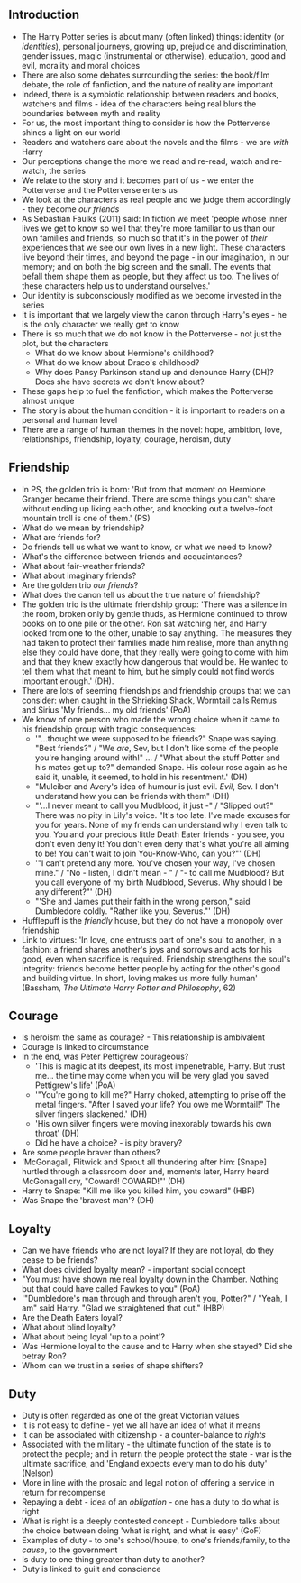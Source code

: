 ## Introduction
* The Harry Potter series is about many (often linked) things: identity (or *identities*), personal journeys, growing up, prejudice and discrimination, gender issues, magic (instrumental or otherwise), education, good and evil, morality and moral choices
* There are also some debates surrounding the series: the book/film debate, the role of fanfiction, and the nature of reality are important
* Indeed, there is a symbiotic relationship between readers and books, watchers and films - idea of the characters being real blurs the boundaries between myth and reality
* For us, the most important thing to consider is how the Potterverse shines a light on our world
* Readers and watchers care about the novels and the films - we are *with* Harry 
* Our perceptions change the more we read and re-read, watch and re-watch, the series
* We relate to the story and it becomes part of us - we enter the Potterverse and the Potterverse enters us
* We look at the characters as real people and we judge them accordingly - they become *our friends*
* As Sebastian Faulks (2011) said: In fiction we meet 'people whose inner lives we get to know so well that they're more familiar to us than our own families and friends, so much so that it's in the power of *their* experiences that we see our own lives in a new light. These characters live beyond their times, and beyond the page - in our imagination, in our memory; and on both the big screen and the small. The events that befall them shape them as people, but they affect us too. The lives of these characters help us to understand ourselves.'
* Our identity is subconsciously modified as we become invested in the series
* It is important that we largely view the canon through Harry's eyes - he is the only character we really get to know
* There is so much that we do not know in the Potterverse - not just the plot, but the characters
    * What do we know about Hermione's childhood?
    * What do we know about Draco's childhood?
    * Why does Pansy Parkinson stand up and denounce Harry (DH)? Does she have secrets we don't know about?
* These gaps help to fuel the fanfiction, which makes the Potterverse almost unique
* The story is about the human condition - it is important to readers on a personal and human level
* There are a range of human themes in the novel: hope, ambition, love, relationships, friendship, loyalty, courage, heroism, duty

## Friendship 
* In PS, the golden trio is born: 'But from that moment on Hermione Granger became their friend. There are some things you can't share without ending up liking each other, and knocking out a twelve-foot mountain troll is one of them.' (PS)
* What do we mean by friendship?
* What are friends for?
* Do friends tell us what we want to know, or what we need to know?
* What's the difference between friends and acquaintances?
* What about fair-weather friends?
* What about imaginary friends?
* Are the golden trio *our friends*?
* What does the canon tell us about the true nature of friendship?
* The golden trio is the ultimate friendship group: 'There was a silence in the room, broken only by gentle thuds, as Hermione continued to throw books on to one pile or the other. Ron sat watching her, and Harry looked from one to the other, unable to say anything. The measures they had taken to protect their families made him realise, more than anything else they could have done, that they really were going to come with him and that they knew exactly how dangerous that would be. He wanted to tell them what that meant to him, but he simply could not find words important enough.' (DH).
* There are lots of seeming friendships and friendship groups that we can consider: when caught in the Shrieking Shack, Wormtail calls Remus and Sirius 'My friends... my old friends' (PoA) 
* We know of one person who made the wrong choice when it came to his friendship group with tragic consequences:
    * '"...thought we were supposed to be friends?" Snape was saying. "Best friends?" / "We *are*, Sev, but I don't like some of the people you're hanging around with!" ... / "What about the stuff Potter and his mates get up to?" demanded Snape. His colour rose again as he said it, unable, it seemed, to hold in his resentment.' (DH)
    * "Mulciber and Avery's idea of humour is just evil. *Evil*, Sev. I don't understand how you can be friends with them" (DH)
    * "'...I never meant to call you Mudblood, it just -" / "Slipped out?" There was no pity in Lily's voice. "It's too late. I've made excuses for you for years. None of my friends can understand why I even talk to you. You and your precious little Death Eater friends - you see, you don't even deny it! You don't even deny that's what you're all aiming to be! You can't wait to join You-Know-Who, can you?"' (DH)
    * '"I can't pretend any more. You've chosen your way, I've chosen mine." / "No - listen, I didn't mean - " / "- to call me Mudblood? But you call everyone of my birth Mudblood, Severus. Why should I be any different?"' (DH)
    * "'She and James put their faith in the wrong person," said Dumbledore coldly. "Rather like you, Severus."' (DH)
* Hufflepuff is the *friendly* house, but they do not have a monopoly over friendship
* Link to virtues: 'In love, one entrusts part of one's soul to another, in a fashion: a friend shares another's joys and sorrows and acts for his good, even when sacrifice is required. Friendship strengthens the soul's integrity: friends become better people by acting for the other's good and building virtue. In short, loving makes us more fully human' (Bassham, *The Ultimate Harry Potter and Philosophy*, 62)

## Courage
* Is heroism the same as courage? - This relationship is ambivalent 
* Courage is linked to circumstance
* In the end, was Peter Pettigrew courageous?
    * 'This is magic at its deepest, its most impenetrable, Harry. But trust me... the time may come when you will be very glad you saved Pettigrew's life' (PoA)
    * '"You're going to kill me?" Harry choked, attempting to prise off the metal fingers. "After I saved your life? You owe me Wormtail!" The silver fingers slackened.' (DH)
    * 'His own silver fingers were moving inexorably towards his own throat' (DH)
    * Did he have a choice? - is pity bravery?
* Are some people braver than others?
* 'McGonagall, Flitwick and Sprout all thundering after him: [Snape] hurtled through a classroom door and, moments later, Harry heard McGonagall cry, "Coward! COWARD!"' (DH)
* Harry to Snape: "Kill me like you killed him, you coward" (HBP)
* Was Snape the 'bravest man'? (DH)

## Loyalty
* Can we have friends who are not loyal? If they are not loyal, do they cease to be friends?
* What does divided loyalty mean? - important social concept
* "You must have shown me real loyalty down in the Chamber. Nothing but that could have called Fawkes to you" (PoA)
* '"Dumbledore's man through and through aren't you, Potter?" / "Yeah, I am" said Harry. "Glad we straightened that out." (HBP)
* Are the Death Eaters loyal?
* What about blind loyalty?
* What about being loyal 'up to a point'?
* Was Hermione loyal to the cause and to Harry when she stayed? Did she betray Ron?
* Whom can we trust in a series of shape shifters?

## Duty
* Duty is often regarded as one of the great Victorian values
* It is not easy to define - yet we all have an idea of what it means
* It can be associated with citizenship - a counter-balance to *rights*
* Associated with the military - the ultimate function of the state is to protect the people; and in return the people protect the state - war is the ultimate sacrifice, and 'England expects every man to do his duty' (Nelson)
* More in line with the prosaic and legal notion of offering a service in return for recompense
* Repaying a debt - idea of an *obligation* - one has a duty to do what is right
* What is right is a deeply contested concept - Dumbledore talks about the choice between doing 'what is right, and what is easy' (GoF)
* Examples of duty - to one's school/house, to one's friends/family, to the *cause*, to the government
* Is duty to one thing greater than duty to another?
* Duty is linked to guilt and conscience
